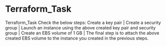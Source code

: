 # Terraform_Task
Terraform_Task
Check the below steps:
  Create a key pair |
  Create a security group |
  Launch an instance using the above created key pair and security group |
  Create an EBS volume of 1 GB |
  The final step is to attach the above created EBS volume to the  instance you created in the previous steps.
